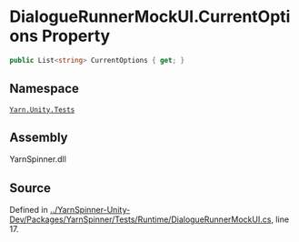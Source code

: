<!-- This file was generated by a tool. Do not edit this file by hand. -->

# DialogueRunnerMockUI.CurrentOptions Property


```csharp
public List<string> CurrentOptions { get; }
```



## Namespace
[`Yarn.Unity.Tests`](/api/csharp/yarn.unity.tests/README.md)

## Assembly
YarnSpinner.dll

## Source
Defined in [../YarnSpinner-Unity-Dev/Packages/YarnSpinner/Tests/Runtime/DialogueRunnerMockUI.cs](https://github.com/YarnSpinnerTool/YarnSpinner-Unity//blob/develop/Tests/Runtime/DialogueRunnerMockUI.cs#L17), line 17.
